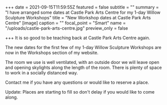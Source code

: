+++
date = 2021-09-15T11:59:55Z
featured = false
subtitle = ""
summary = "I have arranged some dates at Castle Park Arts Centre for my 1-day Willow Sculpture Workshops"
title = "New Workshop dates at Castle Park Arts Centre"
[image]
caption = ""
focal_point = "Smart"
name = "/uploads/castle-park-arts-centre.jpg"
preview_only = false

+++
It is so good to be teaching back at Castle Park Arts Centre again.

The new dates for the first few of my 1-day Willow Sculpture Workshops are now in the Workshops section of my website.

The room we use is well ventilated, with an outside door we will leave open and opening skylights along the length of the room. There is plenty of space to work in a socially distanced way.

Contact me if you have any questions or would like to reserve a place.

Update: Places are starting to fill so don't delay if you would like to come along.